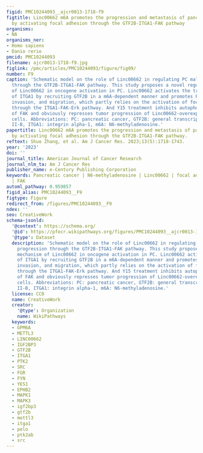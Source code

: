 ```yaml
---
figid: PMC10244093__ajcr0013-1718-f9
figtitle: Linc00662 m6A promotes the progression and metastasis of pancreatic cancer
  by activating focal adhesion through the GTF2B-ITGA1-FAK pathway
organisms:
- NA
organisms_ner:
- Homo sapiens
- Danio rerio
pmcid: PMC10244093
filename: ajcr0013-1718-f9.jpg
figlink: /pmc/articles/PMC10244093/figure/fig09/
number: F9
caption: 'Schematic model on the role of Linc00662 in regulating PC malignant progression
  through the GTF2B-ITGA1-FAK pathway. This study proposes a novel regulatory mechanism
  of Linc00662 in oncogene activation in PC. Linc00662 activates the transcription
  of ITGA1 by recruiting GTF2B in a m6A-dependent manner and promotes PC cell proliferation,
  invasion, and migration, which partly relies on the activation of focal adhesions
  through the ITGA1-FAK-Erk pathway. And Y15 treatment inhibits autophosphorylation
  of FAK and obviously represses tumor progression of Linc00662-overexpressing PC
  cells. Abbreviations: PC: pancreatic cancer, GTF2B: general transcription factor
  II-B, ITGA1: integrin alpha-1, m6A: N6-methyladenosine.'
papertitle: Linc00662 m6A promotes the progression and metastasis of pancreatic cancer
  by activating focal adhesion through the GTF2B-ITGA1-FAK pathway.
reftext: Shuo Zhang, et al. Am J Cancer Res. 2023;13(5):1718-1743.
year: '2023'
doi: ''
journal_title: American Journal of Cancer Research
journal_nlm_ta: Am J Cancer Res
publisher_name: e-Century Publishing Corporation
keywords: Pancreatic cancer | N6-methyladenosine | Linc00662 | focal adhesion | ITGA1
  | FAK
automl_pathway: 0.959857
figid_alias: PMC10244093__F9
figtype: Figure
redirect_from: /figures/PMC10244093__F9
ndex: ''
seo: CreativeWork
schema-jsonld:
  '@context': https://schema.org/
  '@id': https://pfocr.wikipathways.org/figures/PMC10244093__ajcr0013-1718-f9.html
  '@type': Dataset
  description: 'Schematic model on the role of Linc00662 in regulating PC malignant
    progression through the GTF2B-ITGA1-FAK pathway. This study proposes a novel regulatory
    mechanism of Linc00662 in oncogene activation in PC. Linc00662 activates the transcription
    of ITGA1 by recruiting GTF2B in a m6A-dependent manner and promotes PC cell proliferation,
    invasion, and migration, which partly relies on the activation of focal adhesions
    through the ITGA1-FAK-Erk pathway. And Y15 treatment inhibits autophosphorylation
    of FAK and obviously represses tumor progression of Linc00662-overexpressing PC
    cells. Abbreviations: PC: pancreatic cancer, GTF2B: general transcription factor
    II-B, ITGA1: integrin alpha-1, m6A: N6-methyladenosine.'
  license: CC0
  name: CreativeWork
  creator:
    '@type': Organization
    name: WikiPathways
  keywords:
  - GPM6A
  - METTL3
  - LINC00662
  - IGF2BP3
  - GTF2B
  - ITGA1
  - PTK2
  - SRC
  - FGR
  - FYN
  - YES1
  - EPHB2
  - MAPK1
  - MAPK3
  - igf2bp3
  - gtf2b
  - mettl3
  - itga1
  - pelo
  - ptk2ab
  - src
---
```

